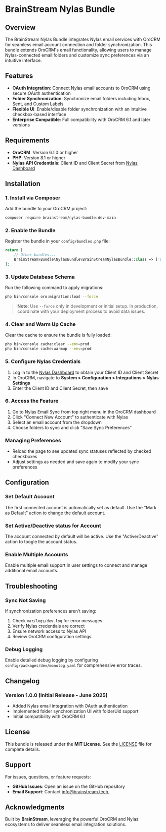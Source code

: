 # BrainStream Nylas Bundle

## Overview

The BrainStream Nylas Bundle integrates Nylas email services with OroCRM for seamless email account connection and folder synchronization. This bundle extends OroCRM's email functionality, allowing users to manage Nylas-connected email folders and customize sync preferences via an intuitive interface.

## Features

- **OAuth Integration**: Connect Nylas email accounts to OroCRM using secure OAuth authentication
- **Folder Synchronization**: Synchronize email folders including Inbox, Sent, and Custom Labels
- **Flexible UI**: Enable/disable folder synchronization with an intuitive checkbox-based interface
- **Enterprise Compatible**: Full compatibility with OroCRM 6.1 and later versions

## Requirements

- **OroCRM**: Version 6.1.0 or higher
- **PHP**: Version 8.1 or higher
- **Nylas API Credentials**: Client ID and Client Secret from [Nylas Dashboard](https://dashboard.nylas.com)

## Installation

### 1. Install via Composer

Add the bundle to your OroCRM project:

```bash
composer require brainstream/nylas-bundle:dev-main
```

### 2. Enable the Bundle

Register the bundle in your `config/bundles.php` file:

```php
return [
    // Other bundles...
    BrainStream\Bundle\NylasBundle\BrainStreamNylasBundle::class => ['all' => true],
];
```

### 3. Update Database Schema

Run the following command to apply migrations:

```bash
php bin/console oro:migration:load --force
```

> **Note**: Use `--force` only in development or initial setup. In production, coordinate with your deployment process to avoid data issues.

### 4. Clear and Warm Up Cache

Clear the cache to ensure the bundle is fully loaded:

```bash
php bin/console cache:clear --env=prod
php bin/console cache:warmup --env=prod
```

### 5. Configure Nylas Credentials

1. Log in to the [Nylas Dashboard](https://dashboard.nylas.com) to obtain your Client ID and Client Secret
2. In OroCRM, navigate to **System > Configuration > Integrations > Nylas Settings**
3. Enter the Client ID and Client Secret, then save

### 6. Access the Feature

1. Go to Nylas Email Sync from top right menu in the OroCRM dashboard
2. Click "Connect New Account" to authenticate with Nylas
3. Select an email account from the dropdown
4. Choose folders to sync and click "Save Sync Preferences"

### Managing Preferences

- Reload the page to see updated sync statuses reflected by checked checkboxes
- Adjust settings as needed and save again to modify your sync preferences

## Configuration

### Set Default Account

The first connected account is automatically set as default. Use the "Mark as Default" action to change the default account.

### Set Active/Deactive status for Account

The account connected by default will be active. Use the "Active/Deactive" action to toogle the account status.

### Enable Multiple Accounts

Enable multiple email support in user settings to connect and manage additional email accounts.

## Troubleshooting

### Sync Not Saving

If synchronization preferences aren't saving:

1. Check `var/logs/dev.log` for error messages
2. Verify Nylas credentials are correct
3. Ensure network access to Nylas API
4. Review OroCRM configuration settings

### Debug Logging

Enable detailed debug logging by configuring `config/packages/dev/monolog.yaml` for comprehensive error traces.

## Changelog

### Version 1.0.0 (Initial Release - June 2025)

- Added Nylas email integration with OAuth authentication
- Implemented folder synchronization UI with folderUid support
- Initial compatibility with OroCRM 6.1

## License

This bundle is released under the **MIT License**. See the [LICENSE](LICENSE) file for complete details.

## Support

For issues, questions, or feature requests:

- **GitHub Issues**: Open an issue on the GitHub repository
- **Email Support**: Contact [info@brainstream.tech.](mailto:info@brainstream.tech.)

## Acknowledgments

Built by **BrainStream**, leveraging the powerful OroCRM and Nylas ecosystems to deliver seamless email integration solutions.
